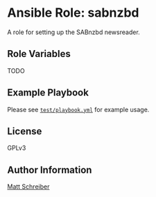 Ansible Role: sabnzbd
=====================

A role for setting up the SABnzbd newsreader.

Role Variables
--------------

TODO

Example Playbook
----------------

Please see [`test/playbook.yml`](test/playbook.yml) for example usage.

License
-------

GPLv3

Author Information
------------------

[Matt Schreiber](https://github.com/BaxterStockman)
